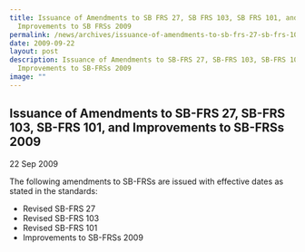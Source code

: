 ```yaml
---
title: Issuance of Amendments to SB FRS 27, SB FRS 103, SB FRS 101, and
  Improvements to SB FRSs 2009
permalink: /news/archives/issuance-of-amendments-to-sb-frs-27-sb-frs-103-sb-frs-101-and-improvements/
date: 2009-09-22
layout: post
description: Issuance of Amendments to SB-FRS 27, SB-FRS 103, SB-FRS 101, and
  Improvements to SB-FRSs 2009
image: ""
---
```

Issuance of Amendments to SB-FRS 27, SB-FRS 103, SB-FRS 101, and Improvements to SB-FRSs 2009
---------------------------------------------------------------------------------------------

22 Sep 2009

The following amendments to SB-FRSs are issued with effective dates as stated in the standards:  

*   Revised SB-FRS 27
*   Revised SB-FRS 103
*   Revised SB-FRS 101
*   Improvements to SB-FRSs 2009